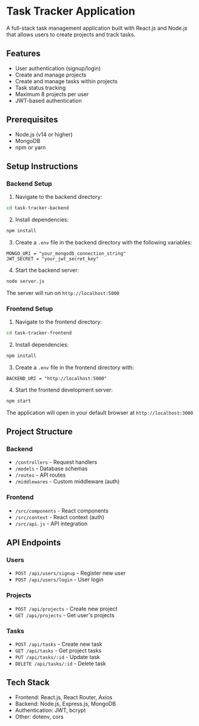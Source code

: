 # Task Tracker Application

A full-stack task management application built with React.js and Node.js that allows users to create projects and track tasks.

## Features

- User authentication (signup/login)
- Create and manage projects
- Create and manage tasks within projects
- Task status tracking
- Maximum 8 projects per user
- JWT-based authentication

## Prerequisites

- Node.js (v14 or higher)
- MongoDB
- npm or yarn

## Setup Instructions

### Backend Setup

1. Navigate to the backend directory:
```sh
cd task-tracker-backend
```

2. Install dependencies:
```sh
npm install
```

3. Create a `.env` file in the backend directory with the following variables:
```
MONGO_URI = "your_mongodb_connection_string"
JWT_SECRET = "your_jwt_secret_key"
```

4. Start the backend server:
```sh
node server.js
```

The server will run on `http://localhost:5000`

### Frontend Setup

1. Navigate to the frontend directory:
```sh
cd task-tracker-frontend
```

2. Install dependencies:
```sh
npm install
```

3. Create a `.env` file in the frontend directory with:
```
BACKEND_URI = "http://localhost:5000"
```

4. Start the frontend development server:
```sh
npm start
```

The application will open in your default browser at `http://localhost:3000`

## Project Structure

### Backend
- `/controllers` - Request handlers
- `/models` - Database schemas
- `/routes` - API routes
- `/middlewares` - Custom middleware (auth)

### Frontend
- `/src/components` - React components
- `/src/context` - React context (auth)
- `/src/api.js` - API integration

## API Endpoints

### Users
- `POST /api/users/signup` - Register new user
- `POST /api/users/login` - User login

### Projects
- `POST /api/projects` - Create new project
- `GET /api/projects` - Get user's projects

### Tasks
- `POST /api/tasks` - Create new task
- `GET /api/tasks` - Get project tasks
- `PUT /api/tasks/:id` - Update task
- `DELETE /api/tasks/:id` - Delete task

## Tech Stack

- Frontend: React.js, React Router, Axios
- Backend: Node.js, Express.js, MongoDB
- Authentication: JWT, bcrypt
- Other: dotenv, cors
